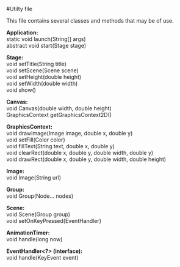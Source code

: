 #Utilty file

This file contains several classes and methods that may be of use.

**Application:**<br/>
  static void launch(String[] args)<br/>
  abstract void start(Stage stage)

**Stage:**<br/>
  void setTitle(String title)<br/>
  void setScene(Scene scene)<br/>
  void setHeight(double height)<br/>
  void setWidth(double width)<br/>
  void show()
  
**Canvas:**<br/>
  void Canvas(double width, double height)<br/>
  GraphicsContext getGraphicsContext2D()
  
**GraphicsContext:**<br/>
  void drawImage(Image image, double x, double y)<br/>
  void setFill(Color color)<br/>
  void fillText(String text, double x, double y)<br/>
  void clearRect(double x, double y, double width, double y)<br/>
  void drawRect(double x, double y, double width, double height)
  
**Image:**<br/>
  void Image(String url)

**Group:**<br/>
  void Group(Node... nodes)

**Scene:**<br/>
  void Scene(Group group)<br/>
  void setOnKeyPressed(EventHandler<KeyEvent>)
  
**AnimationTimer:**<br/>
  void handle(long now)
  
**EventHandler<?> (interface):**<br/>
  void handle(KeyEvent event)
